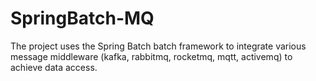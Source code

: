 # SpringBatch-MQ

The project uses the Spring Batch batch framework to integrate various message middleware (kafka, rabbitmq, rocketmq, mqtt, activemq) to achieve data access.
